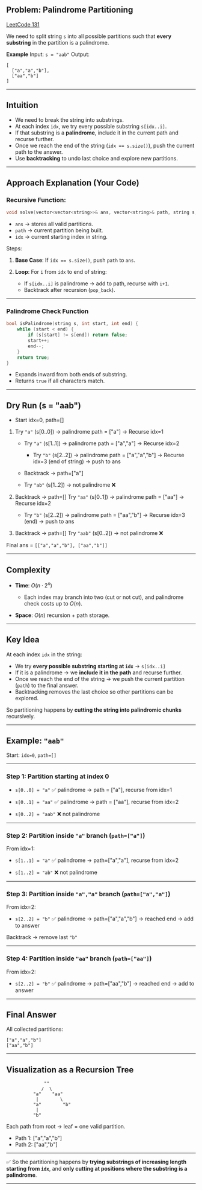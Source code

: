 ## Problem: Palindrome Partitioning

[LeetCode 131](https://leetcode.com/problems/palindrome-partitioning/)

We need to split string `s` into all possible partitions such that **every substring** in the partition is a palindrome.

**Example**
Input: `s = "aab"`
Output:

```
[
  ["a","a","b"],
  ["aa","b"]
]
```

---

## Intuition

* We need to break the string into substrings.
* At each index `idx`, we try every possible substring `s[idx..i]`.
* If that substring is a **palindrome**, include it in the current path and recurse further.
* Once we reach the end of the string (`idx == s.size()`), push the current path to the answer.
* Use **backtracking** to undo last choice and explore new partitions.

---

## Approach Explanation (Your Code)

### Recursive Function:

```cpp
void solve(vector<vector<string>>& ans, vector<string>& path, string s, int idx)
```

* `ans` → stores all valid partitions.
* `path` → current partition being built.
* `idx` → current starting index in string.

Steps:

1. **Base Case**: If `idx == s.size()`, push `path` to `ans`.
2. **Loop**: For `i` from `idx` to end of string:

   * If `s[idx..i]` is palindrome → add to path, recurse with `i+1`.
   * Backtrack after recursion (`pop_back`).

---

### Palindrome Check Function

```cpp
bool isPalindrome(string s, int start, int end) {
    while (start < end) {
        if (s[start] != s[end]) return false;
        start++;
        end--;
    }
    return true;
}
```

* Expands inward from both ends of substring.
* Returns `true` if all characters match.

---

## Dry Run (s = "aab")

* Start idx=0, path=\[]

1. Try `"a"` (s\[0..0]) → palindrome
   path = \["a"]
   → Recurse idx=1

   * Try `"a"` (s\[1..1]) → palindrome
     path = \["a","a"]
     → Recurse idx=2

     * Try `"b"` (s\[2..2]) → palindrome
       path = \["a","a","b"]
       → Recurse idx=3 (end of string) → push to ans

   * Backtrack → path=\["a"]

   * Try `"ab"` (s\[1..2]) → not palindrome ❌

2. Backtrack → path=\[]
   Try `"aa"` (s\[0..1]) → palindrome
   path = \["aa"]
   → Recurse idx=2

   * Try `"b"` (s\[2..2]) → palindrome
     path = \["aa","b"]
     → Recurse idx=3 (end) → push to ans

3. Backtrack → path=\[]
   Try `"aab"` (s\[0..2]) → not palindrome ❌

Final ans = `[["a","a","b"], ["aa","b"]]`

---

## Complexity

* **Time**: $O(n \cdot 2^n)$

  * Each index may branch into two (cut or not cut), and palindrome check costs up to $O(n)$.
* **Space**: $O(n)$ recursion + path storage.

---

## Key Idea

At each index `idx` in the string:

* We try **every possible substring starting at `idx`** → `s[idx..i]`
* If it is a palindrome → we **include it in the path** and recurse further.
* Once we reach the end of the string → we push the current partition (`path`) to the final answer.
* Backtracking removes the last choice so other partitions can be explored.

So partitioning happens by **cutting the string into palindromic chunks** recursively.

---

## Example: `"aab"`

Start: `idx=0`, `path=[]`

---

### Step 1: Partition starting at index 0

* `s[0..0] = "a"` ✅ palindrome
  → path = \["a"], recurse from idx=1

* `s[0..1] = "aa"` ✅ palindrome
  → path = \["aa"], recurse from idx=2

* `s[0..2] = "aab"` ❌ not palindrome

---

### Step 2: Partition inside `"a"` branch (`path=["a"]`)

From idx=1:

* `s[1..1] = "a"` ✅ palindrome
  → path=\["a","a"], recurse from idx=2

* `s[1..2] = "ab"` ❌ not palindrome

---

### Step 3: Partition inside `"a","a"` branch (`path=["a","a"]`)

From idx=2:

* `s[2..2] = "b"` ✅ palindrome
  → path=\["a","a","b"] → reached end → add to answer

Backtrack → remove last `"b"`

---

### Step 4: Partition inside `"aa"` branch (`path=["aa"]`)

From idx=2:

* `s[2..2] = "b"` ✅ palindrome
  → path=\["aa","b"] → reached end → add to answer

---

## Final Answer

All collected partitions:

```
["a","a","b"]
["aa","b"]
```

---

## Visualization as a Recursion Tree

```
              ""
             /  \
          "a"    "aa"
           |        \
          "a"        "b"
           |          
          "b"         
```

Each path from root → leaf = one valid partition.

* Path 1: \["a","a","b"]
* Path 2: \["aa","b"]

---

✅ So the partitioning happens by **trying substrings of increasing length starting from `idx`**, and **only cutting at positions where the substring is a palindrome**.

---

